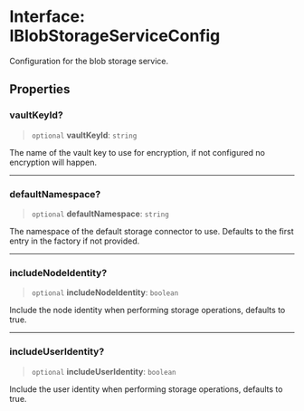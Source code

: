 # Interface: IBlobStorageServiceConfig

Configuration for the blob storage service.

## Properties

### vaultKeyId?

> `optional` **vaultKeyId**: `string`

The name of the vault key to use for encryption, if not configured no encryption will happen.

***

### defaultNamespace?

> `optional` **defaultNamespace**: `string`

The namespace of the default storage connector to use.
Defaults to the first entry in the factory if not provided.

***

### includeNodeIdentity?

> `optional` **includeNodeIdentity**: `boolean`

Include the node identity when performing storage operations, defaults to true.

***

### includeUserIdentity?

> `optional` **includeUserIdentity**: `boolean`

Include the user identity when performing storage operations, defaults to true.

